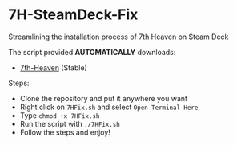 # 7H-SteamDeck-Fix
Streamlining the installation process of 7th Heaven on Steam Deck

The script provided **AUTOMATICALLY** downloads:
* [7th-Heaven](https://github.com/tsunamods-codes/7th-Heaven/releases/) (Stable)

Steps:
* Clone the repository and put it anywhere you want
* Right click on `7HFix.sh` and select `Open Terminal Here`
* Type `chmod +x 7HFix.sh`
* Run the script with `./7HFix.sh`
* Follow the steps and enjoy!
